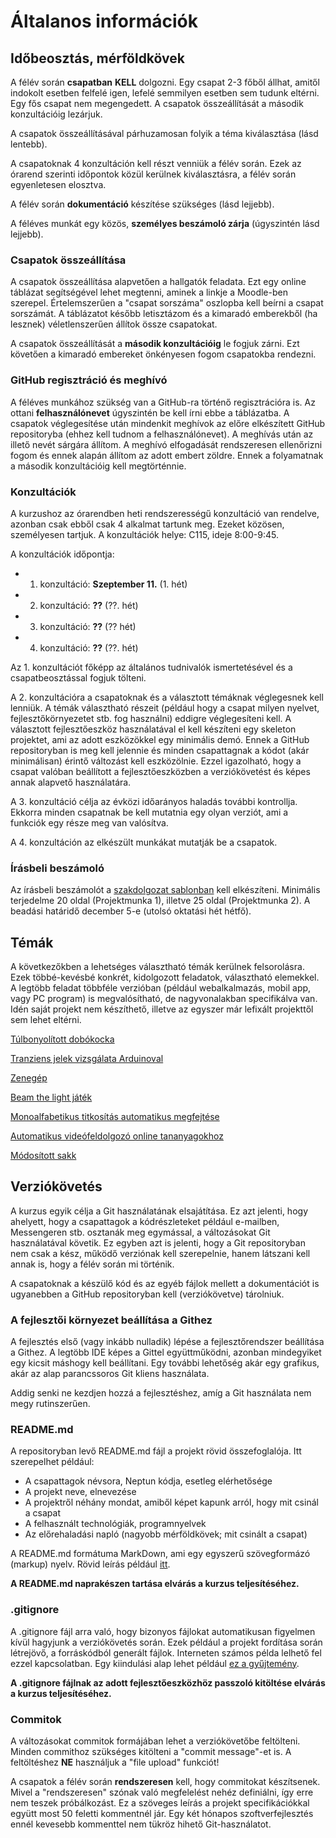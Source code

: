 # Általanos információk

## Időbeosztás, mérföldkövek

A félév során **csapatban** **KELL** dolgozni. Egy csapat 2-3 főből állhat, amitől indokolt esetben felfelé igen, lefelé
semmilyen esetben sem tudunk eltérni. Egy fős csapat nem megengedett. A csapatok összeállítását a második konzultációig lezárjuk.

A csapatok összeállításával párhuzamosan folyik a téma kiválasztása (lásd lentebb).

A csapatoknak 4 konzultáción kell részt venniük a félév során. Ezek az órarend szerinti időpontok közül kerülnek kiválasztásra, a félév során egyenletesen elosztva.

A félév során **dokumentáció** készítése szükséges (lásd lejjebb).

A féléves munkát egy közös, **személyes beszámoló zárja** (úgyszintén lásd lejjebb).

### Csapatok összeállítása

A csapatok összeállítása alapvetően a hallgatók feladata. Ezt egy online táblázat segítségével lehet megtenni,
aminek a linkje a Moodle-ben szerepel.
Értelemszerűen a "csapat sorszáma" oszlopba kell beírni
a csapat sorszámát. A táblázatot később letisztázom és a kimaradó emberekből (ha
lesznek) véletlenszerűen állítok össze csapatokat.

A csapatok összeállítását a **második konzultációig** le fogjuk zárni.
Ezt követően a kimaradó embereket önkényesen fogom csapatokba rendezni.

### GitHub regisztráció és meghívó

A féléves munkához szükség van a GitHub-ra történő regisztrációra is. Az ottani **felhasználónevet** úgyszintén be kell
írni ebbe a táblázatba. A csapatok véglegesítése után mindenkit meghívok az előre elkészített GitHub repositoryba (ehhez
kell tudnom a felhasználónevet). A meghívás után az illető nevét sárgára állítom. A meghívó elfogadását rendszeresen
ellenőrizni fogom és ennek alapán állítom az adott embert zöldre. Ennek a folyamatnak a második konzultációig kell megtörténnie.

### Konzultációk

A kurzushoz az órarendben heti rendszerességű konzultáció van rendelve, azonban csak ebből csak 4 alkalmat tartunk meg.
Ezeket közösen, személyesen tartjuk. A konzultációk helye: C115, ideje 8:00-9:45.

A konzultációk időpontja:
  * 1. konzultáció: **Szeptember 11.** (1. hét)
  * 2. konzultáció: **??** (??. hét)
  * 3. konzultáció: **??** (?? hét)
  * 4. konzultáció: **??** (??. hét)

Az 1. konzultációt főképp az általános tudnivalók ismertetésével és a csapatbeosztással fogjuk tölteni.


A 2. konzultációra a csapatoknak és a választott témáknak véglegesnek
kell lenniük. A témák választható részeit (például hogy a csapat milyen nyelvet, fejlesztőkörnyezetet stb. fog használni) eddigre véglegesíteni kell. A választott fejlesztőeszköz
használatával el kell készíteni egy skeleton projektet, ami az adott eszközökkel egy minimális demó. Ennek a GitHub repositoryban is meg kell jelennie és minden csapattagnak
a kódot (akár minimálisan) érintő változást kell eszközölnie. Ezzel igazolható, hogy a csapat valóban beállított a fejlesztőeszközben a verziókövetést és képes annak alapvető használatára.

A 3. konzultáció célja az évközi időarányos haladás további kontrollja. Ekkorra minden csapatnak be kell mutatnia egy olyan verziót, ami a funkciók egy része meg van valósítva.

A 4. konzultáción az elkészült munkákat mutatják be a csapatok.

### Írásbeli beszámoló

Az írásbeli beszámolót a [szakdolgozat sablonban](https://amk.uni-obuda.hu/wp-content/uploads/2024/09/Szakdolgozat_sablon_2024.docx) kell elkészíteni. Minimális terjedelme 20 oldal (Projektmunka 1), illetve 25 oldal (Projektmunka 2). A beadási határidő december 5-e (utolsó oktatási hét hétfő).

## Témák

A következőkben a lehetséges választható témák kerülnek felsorolásra. Ezek többé-kevésbé
konkrét, kidolgozott feladatok, választható elemekkel. A legtöbb feladat többféle verzióban
(például webalkalmazás, mobil app, vagy PC program) is megvalósítható, de nagyvonalakban specifikálva van. Idén
saját projekt nem készíthető, illetve az egyszer már lefixált projekttől sem lehet eltérni.

[Túlbonyolított dobókocka](dobokocka.md)

[Tranziens jelek vizsgálata Arduinoval](tranziens.md)

[Zenegép](zenegep.md)

[Beam the light játék](beam-the-light-jatek.md)

[Monoalfabetikus titkosítás automatikus megfejtése](kodtoro.md)

[Automatikus videófeldolgozó online tananyagokhoz](video-feldolgozo.md)

[Módosított sakk](sakk.md)

## Verziókövetés

A kurzus egyik célja a Git használatának elsajátítása. Ez azt jelenti, hogy ahelyett,
hogy a csapattagok a kódrészleteket például e-mailben, Messengeren stb. osztanák meg
egymással, a változásokat Git használatával követik. Ez egyben azt is jelenti, hogy
a Git repositoryban nem csak a kész, működő verziónak kell szerepelnie, hanem látszani
kell annak is, hogy a félév során mi történik.

A csapatoknak a készülő kód és az egyéb fájlok mellett a dokumentációt is ugyanebben a
GitHub repositoryban kell (verziókövetve) tárolniuk.

### A fejlesztői környezet beállítása a Githez

A fejlesztés első (vagy inkább nulladik) lépése a fejlesztőrendszer beállítása a Githez. A legtöbb
IDE képes a Gittel együttműködni, azonban mindegyiket egy kicsit máshogy kell beállítani. Egy
további lehetőség akár egy grafikus, akár az alap parancssoros Git kliens használata.

Addig senki ne kezdjen hozzá a fejlesztéshez, amíg a Git használata nem megy rutinszerűen.

### README.md

A repositoryban levő README.md fájl a projekt rövid összefoglalója.
Itt szerepelhet például:

 * A csapattagok névsora, Neptun kódja, esetleg elérhetősége
 * A projekt neve, elnevezése
 * A projektről néhány mondat, amiből képet kapunk arról, hogy mit csinál a csapat
 * A felhasznált technológiák, programnyelvek
 * Az előrehaladási napló (nagyobb mérföldkövek; mit csinált a csapat)

A README.md formátuma MarkDown, ami egy egyszerű szövegformázó (markup) nyelv.
Rövid leírás például [itt](https://www.markdownguide.org/basic-syntax/).

**A README.md naprakészen tartása elvárás a kurzus teljesítéséhez.**

### .gitignore

A .gitignore fájl arra való, hogy bizonyos fájlokat automatikusan figyelmen kívül
hagyjunk a verziókövetés során. Ezek például a projekt fordítása során létrejövő,
a forráskódból generált fájlok. Interneten számos példa lelhető fel ezzel kapcsolatban.
Egy kiindulási alap lehet például
[ez a gyűjtemény](https://github.com/github/gitignore).

**A .gitignore fájlnak az adott fejlesztőeszközhöz passzoló kitöltése elvárás
a kurzus teljesítéséhez.**

### Commitok

A változásokat commitok formájában lehet a verziókövetőbe feltölteni. Minden
commithoz szükséges kitölteni a "commit message"-et is. A feltöltéshez
**NE** használjuk a "file upload" funkciót!

A csapatok a félév során **rendszeresen** kell, hogy commitokat készítsenek.
Mivel a "rendszeresen" szónak való megfelelést nehéz definiálni, így
erre nem teszek próbálkozást. Ez a szöveges leírás a projekt specifikációkkal együtt
most 50 feletti kommentnél jár. Egy két hónapos szoftverfejlesztés
ennél kevesebb kommenttel nem tükröz hihető Git-használatot.

